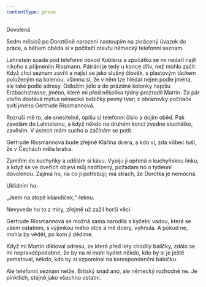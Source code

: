 ```yaml
---
contentType: prose
---
```


<section>

Dovolená

Sedm měsíců po Dorotčině narození nastoupím na zkrácený úvazek do práce, a během oběda si v počítači otevřu německý telefonní seznam.

Lahnstein spadá pod telefonní obvod Koblenz a zpočátku se mi nedaří najít nikoho s příjmením Rissmann. Pátrání je tedy u konce dřív, než mohlo začít. Když chci seznam zavřít a najíst se jako slušný člověk, s plastovým táckem položeným na kolenou, všimnu si, že v něm lze hledat nejen podle jména, ale také podle adresy. Odložím jídlo a do prázdné kolonky napíšu Erzbachstrasse, jméno, které mi před několika týdny prozradil Martin. Za pár vteřin dostává mýtus německé babičky pevný tvar; z obrazovky počítače svítí jméno Gertrude Rissmannová.

Rozruší mě to, ale snesitelně, opíšu si telefonní číslo a dojím oběd. Pak zavolám do Lahnsteinu, a když někdo na druhém konci zvedne sluchátko, zavěsím. V ústech mám sucho a začínám se potit.

Gertrude Rissmannová bude zřejmě Klářina dcera, a kdo ví, zda vůbec tuší, že v Čechách měla bratra.

Zamířím do kuchyňky a udělám si kávu. Vypiju ji opřená o kuchyňskou linku, a když se ve dveřích objeví můj nadřízený, požádám ho o týdenní dovolenou. Zajímá ho, na co ji potřebuji; má strach, že Dorotka je nemocná.

Uklidním ho.

„Jsem na stopě kšandiček,“ řeknu.

Nevyvede ho to z míry, zřejmě už zažil horší věci.

Gertrude Rissmannová se možná sama narodila s kyčelní vadou, která se všem ostatním, s výjimkou mého otce a mé dcery, vyhnula. A pokud ne, mohla by vědět, po kom ji dědíme.

Když mi Martin diktoval adresu, ze které před lety chodily balíčky, zdálo se mi nepravděpodobné, že by na ní mohl bydlet někdo, kdo by si je ještě pamatoval, někdo, kdo by si vzpomínal na korespondenční babičku.

Ale telefonní seznam nelže. Britský snad ano, ale německý rozhodně ne. Je pinktlich, stejně jako všechno ostatní.

</section>
